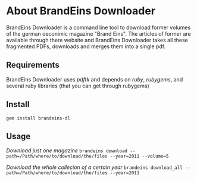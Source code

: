 # About BrandEins Downloader

BrandEins Downloader is a command line tool to download former volumes
of the german oeconimic magazine "Brand Eins". The articles of former
are available through there website and BrandEins Downloader takes all
these fragmented PDFs, downloads and merges them into a single pdf.


## Requirements
BrandEins Downloader uses *pdftk* and depends on *ruby*, *rubygems*, and
several ruby libraries (that you can get through rubygems)


## Install
`gem install brandeins-dl`


## Usage
*Download just one magazine*
`brandeins download --path=/Path/where/to/download/the/files --year=2011 --volume=5`

*Download the whole collecion of a certain year*
`brandeins download_all --path=/Path/where/to/download/the/files --year=2011`
